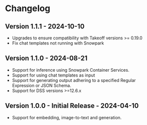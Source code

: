 # Changelog

## Version 1.1.1 - 2024-10-10
- Upgrades to ensure compatibility with Takeoff versions >= 0.19.0
- Fix chat templates not running with Snowpark

## Version 1.1.0 - 2024-08-21
- Support for inference using Snowpark Container Services.
- Support for using chat templates as input
- Support for generating output adhering to a specified Regular Expression or JSON Schema.
- Support for DSS versions >=12.6.x

## Version 1.0.0 - Initial Release - 2024-04-10
- Support for embedding, image-to-text and generation.
